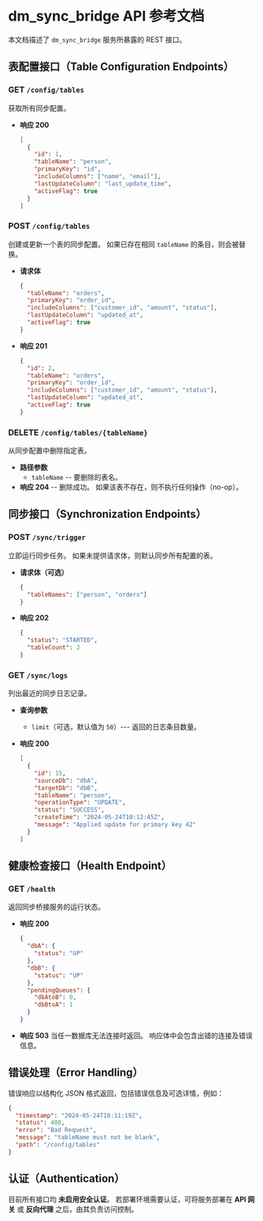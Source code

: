 # dm_sync_bridge API 参考文档

本文档描述了 `dm_sync_bridge` 服务所暴露的 REST 接口。

## 表配置接口（Table Configuration Endpoints）

### **GET `/config/tables`**

获取所有同步配置。

-   **响应 200**

    ``` json
    [
      {
        "id": 1,
        "tableName": "person",
        "primaryKey": "id",
        "includeColumns": ["name", "email"],
        "lastUpdateColumn": "last_update_time",
        "activeFlag": true
      }
    ]
    ```

### **POST `/config/tables`**

创建或更新一个表的同步配置。 如果已存在相同 `tableName`
的条目，则会被替换。

-   **请求体**

    ``` json
    {
      "tableName": "orders",
      "primaryKey": "order_id",
      "includeColumns": ["customer_id", "amount", "status"],
      "lastUpdateColumn": "updated_at",
      "activeFlag": true
    }
    ```

-   **响应 201**

    ``` json
    {
      "id": 2,
      "tableName": "orders",
      "primaryKey": "order_id",
      "includeColumns": ["customer_id", "amount", "status"],
      "lastUpdateColumn": "updated_at",
      "activeFlag": true
    }
    ```

### **DELETE `/config/tables/{tableName}`**

从同步配置中删除指定表。

-   **路径参数**
    -   `tableName` -- 要删除的表名。
-   **响应 204** -- 删除成功。
    如果该表不存在，则不执行任何操作（no-op）。

## 同步接口（Synchronization Endpoints）

### **POST `/sync/trigger`**

立即运行同步任务。 如果未提供请求体，则默认同步所有配置的表。

-   **请求体（可选）**

    ``` json
    {
      "tableNames": ["person", "orders"]
    }
    ```

-   **响应 202**

    ``` json
    {
      "status": "STARTED",
      "tableCount": 2
    }
    ```

### **GET `/sync/logs`**

列出最近的同步日志记录。

-   **查询参数**

    -   `limit`（可选，默认值为 `50`）--- 返回的日志条目数量。

-   **响应 200**

    ``` json
    [
      {
        "id": 15,
        "sourceDb": "dbA",
        "targetDb": "dbB",
        "tableName": "person",
        "operationType": "UPDATE",
        "status": "SUCCESS",
        "createTime": "2024-05-24T10:12:45Z",
        "message": "Applied update for primary key 42"
      }
    ]
    ```

## 健康检查接口（Health Endpoint）

### **GET `/health`**

返回同步桥接服务的运行状态。

-   **响应 200**

    ``` json
    {
      "dbA": {
        "status": "UP"
      },
      "dbB": {
        "status": "UP"
      },
      "pendingQueues": {
        "dbAtoB": 0,
        "dbBtoA": 1
      }
    }
    ```

-   **响应 503** 当任一数据库无法连接时返回。
    响应体中会包含出错的连接及错误信息。

## 错误处理（Error Handling）

错误响应以结构化 JSON 格式返回，包括错误信息及可选详情，例如：

``` json
{
  "timestamp": "2024-05-24T10:11:19Z",
  "status": 400,
  "error": "Bad Request",
  "message": "tableName must not be blank",
  "path": "/config/tables"
}
```

## 认证（Authentication）

目前所有接口均 **未启用安全认证**。 若部署环境需要认证，可将服务部署在
**API 网关** 或 **反向代理** 之后，由其负责访问控制。
